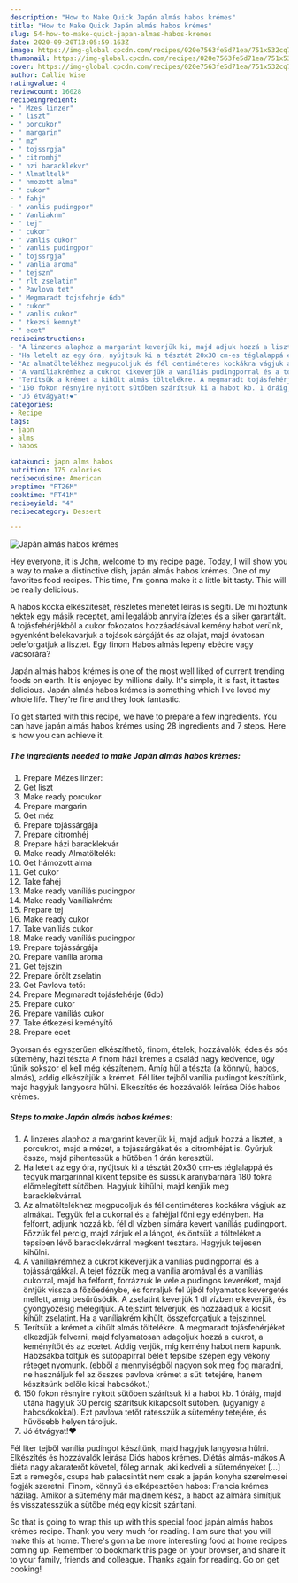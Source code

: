 ```yaml
---
description: "How to Make Quick Japán almás habos krémes"
title: "How to Make Quick Japán almás habos krémes"
slug: 54-how-to-make-quick-japan-almas-habos-kremes
date: 2020-09-20T13:05:59.163Z
image: https://img-global.cpcdn.com/recipes/020e7563fe5d71ea/751x532cq70/japan-almas-habos-kremes-recept-foto.jpg
thumbnail: https://img-global.cpcdn.com/recipes/020e7563fe5d71ea/751x532cq70/japan-almas-habos-kremes-recept-foto.jpg
cover: https://img-global.cpcdn.com/recipes/020e7563fe5d71ea/751x532cq70/japan-almas-habos-kremes-recept-foto.jpg
author: Callie Wise
ratingvalue: 4
reviewcount: 16028
recipeingredient:
- " Mzes linzer"
- " liszt"
- " porcukor"
- " margarin"
- " mz"
- " tojssrgja"
- " citromhj"
- " hzi baracklekvr"
- " Almatltelk"
- " hmozott alma"
- " cukor"
- " fahj"
- " vanlis pudingpor"
- " Vanliakrm"
- " tej"
- " cukor"
- " vanlis cukor"
- " vanlis pudingpor"
- " tojssrgja"
- " vanlia aroma"
- " tejszn"
- " rlt zselatin"
- " Pavlova tet"
- " Megmaradt tojsfehrje 6db"
- " cukor"
- " vanlis cukor"
- " tkezsi kemnyt"
- " ecet"
recipeinstructions:
- "A linzeres alaphoz a margarint keverjük ki, majd adjuk hozzá a lisztet, a porcukrot, majd a mézet, a tojássárgákat és a citromhéjat is. Gyúrjuk össze, majd pihentessük a hűtőben 1 órán keresztül."
- "Ha letelt az egy óra, nyújtsuk ki a tésztát 20x30 cm-es téglalappá és tegyük margarinnal kikent tepsibe és süssük aranybarnára 180 fokra előmelegített sütőben. Hagyjuk kihűlni, majd kenjük meg baracklekvárral."
- "Az almatöltelékhez megpucoljuk és fél centiméteres kockákra vágjuk az almákat. Tegyük fel a cukorral és a fahéjjal főni egy edényben. Ha felforrt, adjunk hozzá kb. fél dl vízben simára kevert vaníliás pudingport. Főzzük fél percig, majd zárjuk el a lángot, és öntsük a tölteléket a tepsiben lévő baracklekvárral megkent tésztára. Hagyjuk teljesen kihűlni."
- "A vaníliakrémhez a cukrot kikeverjük a vaníliás pudingporral és a tojássárgákkal. A tejet főzzük meg a vanília aromával és a vaníliás cukorral, majd ha felforrt, forrázzuk le vele a pudingos keveréket, majd öntjük vissza a főzőedénybe, és forraljuk fel újból folyamatos kevergetés mellett, amíg besűrűsödik. A zselatint keverjük 1 dl vízben elkeverjük, és gyöngyözésig melegítjük. A tejszínt felverjük, és hozzáadjuk a kicsit kihűlt zselatint. Ha a vaníliakrém kihűlt, összeforgatjuk a tejszínnel."
- "Terítsük a krémet a kihűlt almás töltelékre. A megmaradt tojásfehérjéket elkezdjük felverni, majd folyamatosan adagoljuk hozzá a cukrot, a keményítőt és az ecetet. Addig verjük, míg kemény habot nem kapunk. Habzsákba töltjük és sütőpapírral bélelt tepsibe szépen egy vékony réteget nyomunk. (ebből a mennyiségből nagyon sok meg fog maradni, ne használjuk fel az összes pavlova krémet a süti tetejére, hanem készítsünk belőle kicsi habcsókot.)"
- "150 fokon résnyire nyitott sütőben szárítsuk ki a habot kb. 1 óráig, majd utána hagyjuk 30 percig szárítsuk kikapcsolt sütőben. (ugyanígy a habcsókokkal). Ezt pavlova tetőt rátesszük a sütemény tetejére, és hűvösebb helyen tároljuk."
- "Jó étvágyat!❤️"
categories:
- Recipe
tags:
- japn
- alms
- habos

katakunci: japn alms habos 
nutrition: 175 calories
recipecuisine: American
preptime: "PT26M"
cooktime: "PT41M"
recipeyield: "4"
recipecategory: Dessert

---
```



![Japán almás habos krémes](https://img-global.cpcdn.com/recipes/020e7563fe5d71ea/751x532cq70/japan-almas-habos-kremes-recept-foto.jpg)

Hey everyone, it is John, welcome to my recipe page. Today, I will show you a way to make a distinctive dish, japán almás habos krémes. One of my favorites food recipes. This time, I'm gonna make it a little bit tasty. This will be really delicious.

A habos kocka elkészítését, részletes menetét leírás is segíti. De mi hoztunk nektek egy másik receptet, ami legalább annyira ízletes és a siker garantált. A tojásfehérjékből a cukor fokozatos hozzáadásával kemény habot verünk, egyenként belekavarjuk a tojások sárgáját és az olajat, majd óvatosan beleforgatjuk a lisztet. Egy finom Habos almás lepény ebédre vagy vacsorára?

Japán almás habos krémes is one of the most well liked of current trending foods on earth. It is enjoyed by millions daily. It's simple, it is fast, it tastes delicious. Japán almás habos krémes is something which I've loved my whole life. They're fine and they look fantastic.


To get started with this recipe, we have to prepare a few ingredients. You can have japán almás habos krémes using 28 ingredients and 7 steps. Here is how you can achieve it.

<!--inarticleads1-->

##### The ingredients needed to make Japán almás habos krémes:

1. Prepare  Mézes linzer:
1. Get  liszt
1. Make ready  porcukor
1. Prepare  margarin
1. Get  méz
1. Prepare  tojássárgája
1. Prepare  citromhéj
1. Prepare  házi baracklekvár
1. Make ready  Almatöltelék:
1. Get  hámozott alma
1. Get  cukor
1. Take  fahéj
1. Make ready  vaníliás pudingpor
1. Make ready  Vaníliakrém:
1. Prepare  tej
1. Make ready  cukor
1. Take  vaníliás cukor
1. Make ready  vaníliás pudingpor
1. Prepare  tojássárgája
1. Prepare  vanília aroma
1. Get  tejszín
1. Prepare  őrölt zselatin
1. Get  Pavlova tető:
1. Prepare  Megmaradt tojásfehérje (6db)
1. Prepare  cukor
1. Prepare  vaníliás cukor
1. Take  étkezési keményítő
1. Prepare  ecet


Gyorsan és egyszerűen elkészíthető, finom, ételek, hozzávalók, édes és sós sütemény, házi tészta A finom házi krémes a család nagy kedvence, úgy tűnik sokszor el kell még készítenem. Amíg hűl a tészta (a könnyű, habos, almás), addig elkészítjük a krémet. Fél liter tejből vanília pudingot készítünk, majd hagyjuk langyosra hűlni. Elkészítés és hozzávalók leírása Diós habos krémes. 

<!--inarticleads2-->

##### Steps to make Japán almás habos krémes:

1. A linzeres alaphoz a margarint keverjük ki, majd adjuk hozzá a lisztet, a porcukrot, majd a mézet, a tojássárgákat és a citromhéjat is. Gyúrjuk össze, majd pihentessük a hűtőben 1 órán keresztül.
1. Ha letelt az egy óra, nyújtsuk ki a tésztát 20x30 cm-es téglalappá és tegyük margarinnal kikent tepsibe és süssük aranybarnára 180 fokra előmelegített sütőben. Hagyjuk kihűlni, majd kenjük meg baracklekvárral.
1. Az almatöltelékhez megpucoljuk és fél centiméteres kockákra vágjuk az almákat. Tegyük fel a cukorral és a fahéjjal főni egy edényben. Ha felforrt, adjunk hozzá kb. fél dl vízben simára kevert vaníliás pudingport. Főzzük fél percig, majd zárjuk el a lángot, és öntsük a tölteléket a tepsiben lévő baracklekvárral megkent tésztára. Hagyjuk teljesen kihűlni.
1. A vaníliakrémhez a cukrot kikeverjük a vaníliás pudingporral és a tojássárgákkal. A tejet főzzük meg a vanília aromával és a vaníliás cukorral, majd ha felforrt, forrázzuk le vele a pudingos keveréket, majd öntjük vissza a főzőedénybe, és forraljuk fel újból folyamatos kevergetés mellett, amíg besűrűsödik. A zselatint keverjük 1 dl vízben elkeverjük, és gyöngyözésig melegítjük. A tejszínt felverjük, és hozzáadjuk a kicsit kihűlt zselatint. Ha a vaníliakrém kihűlt, összeforgatjuk a tejszínnel.
1. Terítsük a krémet a kihűlt almás töltelékre. A megmaradt tojásfehérjéket elkezdjük felverni, majd folyamatosan adagoljuk hozzá a cukrot, a keményítőt és az ecetet. Addig verjük, míg kemény habot nem kapunk. Habzsákba töltjük és sütőpapírral bélelt tepsibe szépen egy vékony réteget nyomunk. (ebből a mennyiségből nagyon sok meg fog maradni, ne használjuk fel az összes pavlova krémet a süti tetejére, hanem készítsünk belőle kicsi habcsókot.)
1. 150 fokon résnyire nyitott sütőben szárítsuk ki a habot kb. 1 óráig, majd utána hagyjuk 30 percig szárítsuk kikapcsolt sütőben. (ugyanígy a habcsókokkal). Ezt pavlova tetőt rátesszük a sütemény tetejére, és hűvösebb helyen tároljuk.
1. Jó étvágyat!❤️


Fél liter tejből vanília pudingot készítünk, majd hagyjuk langyosra hűlni. Elkészítés és hozzávalók leírása Diós habos krémes. Diétás almás-mákos A diéta nagy akaraterőt követel, főleg annak, aki kedveli a süteményeket […] Ezt a remegős, csupa hab palacsintát nem csak a japán konyha szerelmesei fogják szeretni. Finom, könnyű és elképesztően habos: Francia krémes házilag. Amikor a sütemény már majdnem kész, a habot az almára simítjuk és visszatesszük a sütőbe még egy kicsit szárítani. 

So that is going to wrap this up with this special food japán almás habos krémes recipe. Thank you very much for reading. I am sure that you will make this at home. There's gonna be more interesting food at home recipes coming up. Remember to bookmark this page on your browser, and share it to your family, friends and colleague. Thanks again for reading. Go on get cooking!
